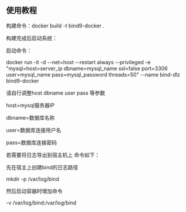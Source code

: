 ## 使用教程

构建命令：docker build -t bind9-docker .

构建完成后启动系统：

启动命令：

docker run -it -d --net=host --restart always --privileged -e "mysql=host=server_ip dbname=mysql_name ssl=false port=3306 user=mysql_name pass=mysql_password threads=50" --name bind-dlz bind9-docker

请自行调整host dbname user pass 等参数

host=mysql服务器IP

dbname=数据库名称

user=数据库连接用户名

pass=数据库连接密码

若需要将日志导出到宿主机上 命令如下：

先在宿主上创建bind的日志路径

mkdir -p /var/log/bind

然后启动容器时增加命令

-v /var/log/bind:/var/log/bind
